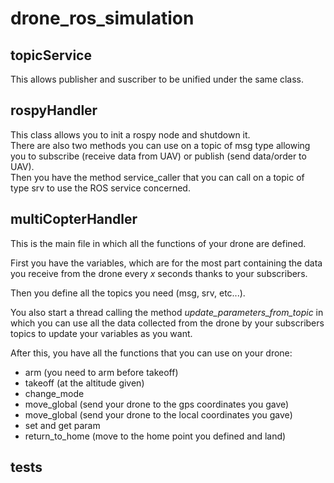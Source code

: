 # drone_ros_simulation

## topicService
This allows publisher and suscriber to be unified under the same class.

## rospyHandler
This class allows you to init a rospy node and shutdown it.   
There are also two methods you can use on a topic of msg type allowing you to subscribe (receive data from UAV) or publish (send data/order to UAV).   
Then you have the method service_caller that you can call on a topic of type srv to use the ROS service concerned.

## multiCopterHandler
This is the main file in which all the functions of your drone are defined.

First you have the variables, which are for the most part containing the data you receive from the drone every *x* seconds thanks to your subscribers.

Then you define all the topics you need (msg, srv, etc...).

You also start a thread calling the method *update_parameters_from_topic* in which you can use all the data collected from the drone by your subscribers topics to update your variables as you want.

After this, you have all the functions that you can use on your drone:
* arm (you need to arm before takeoff)
* takeoff (at the altitude given)
* change_mode
* move_global (send your drone to the gps coordinates you gave)
* move_global (send your drone to the local coordinates you gave)
* set and get param
* return_to_home (move to the home point you defined and land)

## tests


